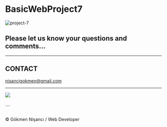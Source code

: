 # BasicWebProject7
![project-7](https://user-images.githubusercontent.com/91744618/137529025-b59a04a7-8906-42a5-8f41-d26fa67d10c5.png)

<h2>Please let us know your questions and comments... </h2>
<hr>
<h2> CONTACT </h2>
<a href = "http://www.gmail.com" > nisancigokmen@gmail.com</a> <br>
<hr>
<div>
<img src="https://media2.giphy.com/media/o7OChVtT1oqmk/giphy.gif?cid=ecf05e47fx9ynjz99zjmf57kq99g3tplmga8gd5s70e547kj&rid=giphy.gif&ct=g">
  
  
  
  
  
  ....

</div><br>
&copy; Gökmen Nişancı / Web Developer
